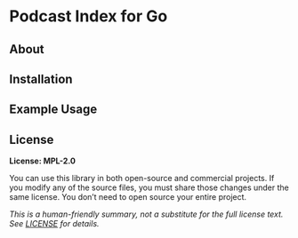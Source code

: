 # Podcast Index for Go

## About

## Installation

## Example Usage

## License
**License: MPL-2.0**  

You can use this library in both open-source and commercial projects. If you modify any of the source files, you must share those changes under the same license. You don’t need to open source your entire project.

_This is a human-friendly summary, not a substitute for the full license text. See [LICENSE](./LICENSE.md) for details._
